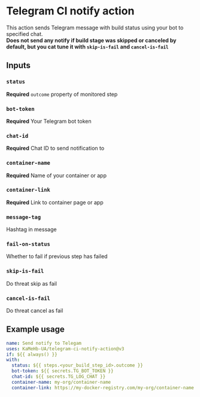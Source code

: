 # Telegram CI notify action

This action sends Telegram message with build status using your bot to specified chat.  
**Does not send any notify if build stage was skipped or canceled by default, but you cat tune it with `skip-is-fail` and `cancel-is-fail`**

## Inputs

### `status`

**Required** `outcome` property of monitored step

### `bot-token`

**Required** Your Telegram bot token

### `chat-id`

**Required** Chat ID to send notification to

### `container-name`

**Required** Name of your container or app

### `container-link`

**Required** Link to container page or app

### `message-tag`

Hashtag in message

### `fail-on-status`

Whether to fail if previous step has failed

### `skip-is-fail`

Do threat skip as fail

### `cancel-is-fail`

Do threat cancel as fail

## Example usage

```yaml
name: Send notify to Telegam
uses: KaMeHb-UA/telegram-ci-notify-action@v3
if: ${{ always() }}
with:
  status: ${{ steps.<your_build_step_id>.outcome }}
  bot-token: ${{ secrets.TG_BOT_TOKEN }}
  chat-id: ${{ secrets.TG_LOG_CHAT }}
  container-name: my-org/container-name
  container-link: https://my-docker-registry.com/my-org/container-name
```

